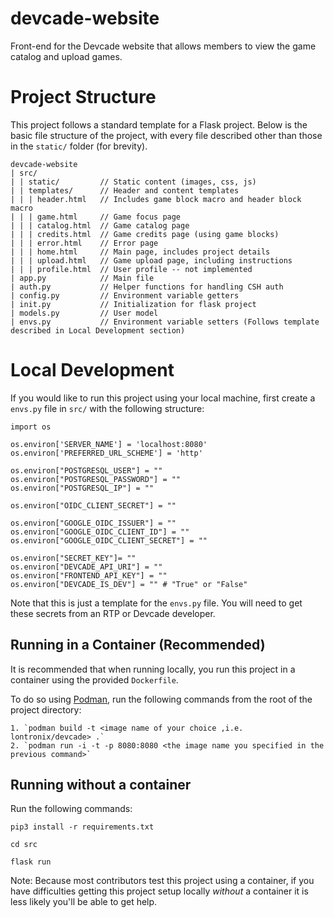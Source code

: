 # devcade-website
Front-end for the Devcade website that allows members to view the game catalog and upload games.

# Project Structure
This project follows a standard template for a Flask project. Below is the basic file structure of the project, with every file described other than those in the `static/` folder (for brevity).

```
devcade-website
| src/
| | static/         // Static content (images, css, js)
| | templates/      // Header and content templates
| | | header.html   // Includes game block macro and header block macro
| | | game.html     // Game focus page
| | | catalog.html  // Game catalog page
| | | credits.html  // Game credits page (using game blocks)
| | | error.html    // Error page
| | | home.html     // Main page, includes project details
| | | upload.html   // Game upload page, including instructions
| | | profile.html  // User profile -- not implemented
| app.py            // Main file
| auth.py           // Helper functions for handling CSH auth
| config.py         // Environment variable getters
| init.py           // Initialization for flask project
| models.py         // User model
| envs.py           // Environment variable setters (Follows template described in Local Development section)
```

# Local Development
If you would like to run this project using your local machine, first create a `envs.py` file in `src/` with the following structure:

```
import os

os.environ['SERVER_NAME'] = 'localhost:8080'
os.environ['PREFERRED_URL_SCHEME'] = 'http'

os.environ["POSTGRESQL_USER"] = ""
os.environ["POSTGRESQL_PASSWORD"] = ""
os.environ["POSTGRESQL_IP"] = ""

os.environ["OIDC_CLIENT_SECRET"] = ""

os.environ["GOOGLE_OIDC_ISSUER"] = ""
os.environ["GOOGLE_OIDC_CLIENT_ID"] = ""
os.environ["GOOGLE_OIDC_CLIENT_SECRET"] = ""

os.environ["SECRET_KEY"]= ""
os.environ["DEVCADE_API_URI"] = ""
os.environ["FRONTEND_API_KEY"] = ""
os.environ["DEVCADE_IS_DEV"] = "" # "True" or "False"
```

Note that this is just a template for the `envs.py` file. You will need to get these secrets from an RTP or Devcade developer.

## Running in a Container (Recommended)

It is recommended that when running locally, you run this project in a container using the provided `Dockerfile`.

To do so using [Podman](https://podman.io/), run the following commands from the root of the project directory:

    1. `podman build -t <image name of your choice ,i.e. lontronix/devcade> .`
    2. `podman run -i -t -p 8080:8080 <the image name you specified in the previous command>`

## Running without a container

Run the following commands:

`pip3 install -r requirements.txt`

`cd src`

`flask run`

Note: Because most contributors test this project using a container, if you have difficulties getting this project setup locally *without* a container it is less likely you'll be able to get help.
